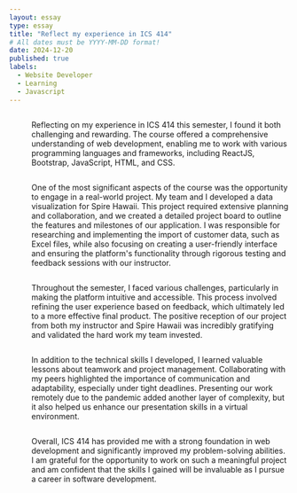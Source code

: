 ```yaml
---
layout: essay
type: essay
title: "Reflect my experience in ICS 414"
# All dates must be YYYY-MM-DD format!
date: 2024-12-20
published: true
labels:
  - Website Developer
  - Learning
  - Javascript
---
```


<p style="display: inline-block;
    margin-left: 40px;">Reflecting on my experience in ICS 414 this semester, I found it both challenging and rewarding. The course offered a comprehensive understanding of web development, enabling me to work with various programming languages and frameworks, including ReactJS, Bootstrap, JavaScript, HTML, and CSS.</p>

<p style="display: inline-block;
    margin-left: 40px;">One of the most significant aspects of the course was the opportunity to engage in a real-world project. My team and I developed a data visualization for Spire Hawaii. This project required extensive planning and collaboration, and we created a detailed project board to outline the features and milestones of our application. I was responsible for researching and implementing the import of customer data, such as Excel files, while also focusing on creating a user-friendly interface and ensuring the platform's functionality through rigorous testing and feedback sessions with our instructor.</p>

<p style="display: inline-block;
    margin-left: 40px;">Throughout the semester, I faced various challenges, particularly in making the platform intuitive and accessible. This process involved refining the user experience based on feedback, which ultimately led to a more effective final product. The positive reception of our project from both my instructor and Spire Hawaii was incredibly gratifying and validated the hard work my team invested.</p>

<p style="display: inline-block;
    margin-left: 40px;">In addition to the technical skills I developed, I learned valuable lessons about teamwork and project management. Collaborating with my peers highlighted the importance of communication and adaptability, especially under tight deadlines. Presenting our work remotely due to the pandemic added another layer of complexity, but it also helped us enhance our presentation skills in a virtual environment.</p>

<p style="display: inline-block;
    margin-left: 40px;">Overall, ICS 414 has provided me with a strong foundation in web development and significantly improved my problem-solving abilities. I am grateful for the opportunity to work on such a meaningful project and am confident that the skills I gained will be invaluable as I pursue a career in software development.</p>   




